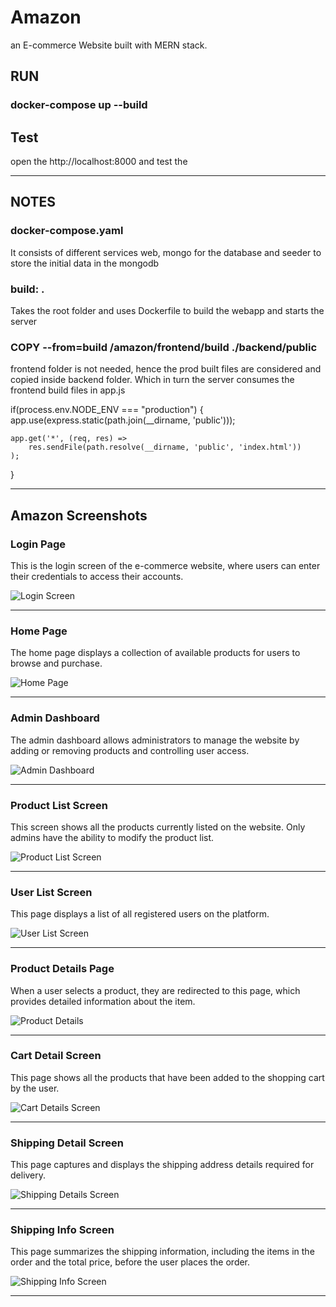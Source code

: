 # Amazon
an E-commerce Website built with MERN stack.

## RUN 
### docker-compose up --build

## Test
open the http://localhost:8000 and test the 

________________________________________________________

## NOTES
### docker-compose.yaml 
It consists of different services web, mongo for the database and seeder to store the initial data in the mongodb

### build: .
Takes the root folder and uses Dockerfile to build the webapp and starts the server
### COPY --from=build /amazon/frontend/build ./backend/public
frontend folder is not needed, hence the prod built files are considered and copied inside backend folder.
Which in turn the server consumes the frontend build files in app.js

if(process.env.NODE_ENV === "production") {
    app.use(express.static(path.join(__dirname, 'public')));

    app.get('*', (req, res) =>
        res.sendFile(path.resolve(__dirname, 'public', 'index.html'))
    );
}

________________________________________________________

## Amazon Screenshots
### Login Page
This is the login screen of the e-commerce website, where users can enter their credentials to access their accounts.

![Login Screen](/frontend/build/images/screenshots/login_page.png)
________________________________________________________


### Home Page
The home page displays a collection of available products for users to browse and purchase.

![Home Page](/frontend/build/images/screenshots/home_page.png)

________________________________________________________

### Admin Dashboard
The admin dashboard allows administrators to manage the website by adding or removing products and controlling user access.

![Admin Dashboard](/frontend/build/images/screenshots/admin_dashboard.png)
________________________________________________________

### Product List Screen
This screen shows all the products currently listed on the website. Only admins have the ability to modify the product list.

![Product List Screen](/frontend/build/images/screenshots/product_list.png)
________________________________________________________

### User List Screen
This page displays a list of all registered users on the platform.

![User List Screen](/frontend/build/images/screenshots/user_list.png)
________________________________________________________

### Product Details Page
When a user selects a product, they are redirected to this page, which provides detailed information about the item.

![Product Details](/frontend/build/images/screenshots/product_detail_page.png)
________________________________________________________

### Cart Detail Screen
This page shows all the products that have been added to the shopping cart by the user.

![Cart Details Screen](/frontend/build/images/screenshots/cart_detail_page.png)
________________________________________________________

### Shipping Detail Screen
This page captures and displays the shipping address details required for delivery.

![Shipping Details Screen](/frontend/build/images/screenshots/shipping_details.png)
________________________________________________________

### Shipping Info Screen
This page summarizes the shipping information, including the items in the order and the total price, before the user places the order.

![Shipping Info Screen](/frontend/build/images/screenshots/shipping_info.png)
________________________________________________________